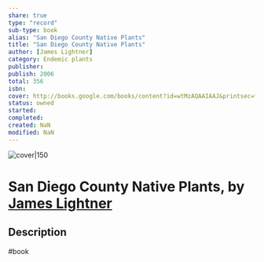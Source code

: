 ```yaml
---
share: true
type: "record"
sub-type: book
alias: "San Diego County Native Plants"
title: "San Diego County Native Plants"
author: [James Lightner]
category: Endemic plants
publisher: 
publish: 2006
total: 356
isbn: 
cover: http://books.google.com/books/content?id=wtMzAQAAIAAJ&printsec=frontcover&img=1&zoom=1&source=gbs_api
status: owned
started:
completed:
created: NaN 
modified: NaN
---
```


![cover|150](http://books.google.com/books/content?id=wtMzAQAAIAAJ&printsec=frontcover&img=1&zoom=1&source=gbs_api)

# San Diego County Native Plants, by [James Lightner](James%20Lightner.md)

## Description


 #book